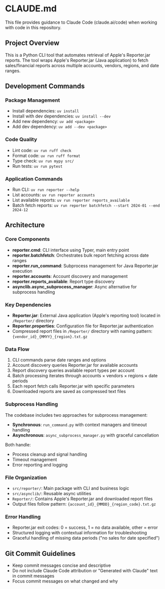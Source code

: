 # CLAUDE.md

This file provides guidance to Claude Code (claude.ai/code) when working with code in this repository.

## Project Overview

This is a Python CLI tool that automates retrieval of Apple's Reporter.jar reports. The tool wraps Apple's Reporter.jar (Java application) to fetch sales/financial reports across multiple accounts, vendors, regions, and date ranges.

## Development Commands

### Package Management
- Install dependencies: `uv install`
- Install with dev dependencies: `uv install --dev`
- Add new dependency: `uv add <package>`
- Add dev dependency: `uv add --dev <package>`

### Code Quality
- Lint code: `uv run ruff check`
- Format code: `uv run ruff format`  
- Type check: `uv run mypy src/`
- Run tests: `uv run pytest`

### Application Commands
- Run CLI: `uv run reporter --help`
- List accounts: `uv run reporter accounts`
- List available reports: `uv run reporter reports_available`
- Batch fetch reports: `uv run reporter batchfetch --start 2024-01 --end 2024-12`

## Architecture

### Core Components
- **reporter.cmd**: CLI interface using Typer, main entry point
- **reporter.batchfetch**: Orchestrates bulk report fetching across date ranges
- **reporter.run_command**: Subprocess management for Java Reporter.jar execution
- **reporter.accounts**: Account discovery and management
- **reporter.reports_available**: Report type discovery
- **asynclib.async_subprocess_manager**: Async alternative for subprocess handling

### Key Dependencies
- **Reporter.jar**: External Java application (Apple's reporting tool) located in `/Reporter/` directory
- **Reporter.properties**: Configuration file for Reporter.jar authentication
- Compressed report files in `/Reporter/` directory with naming pattern: `{vendor_id}_{MMYY}_{region}.txt.gz`

### Data Flow
1. CLI commands parse date ranges and options
2. Account discovery queries Reporter.jar for available accounts
3. Report discovery queries available report types per account
4. Batch processing iterates through accounts × vendors × regions × date periods
5. Each report fetch calls Reporter.jar with specific parameters
6. Downloaded reports are saved as compressed text files

### Subprocess Handling
The codebase includes two approaches for subprocess management:
- **Synchronous**: `run_command.py` with context managers and timeout handling  
- **Asynchronous**: `async_subprocess_manager.py` with graceful cancellation

Both handle:
- Process cleanup and signal handling
- Timeout management
- Error reporting and logging

### File Organization
- `src/reporter/`: Main package with CLI and business logic
- `src/asynclib/`: Reusable async utilities
- `Reporter/`: Contains Apple's Reporter.jar and downloaded report files
- Output files follow pattern: `{account_id}_{MMDD}_{region_code}.txt.gz`

### Error Handling
- Reporter.jar exit codes: 0 = success, 1 = no data available, other = error
- Structured logging with contextual information for troubleshooting
- Graceful handling of missing data periods ("no sales for date specified")

## Git Commit Guidelines

- Keep commit messages concise and descriptive
- Do not include Claude Code attribution or "Generated with Claude" text in commit messages
- Focus commit messages on what changed and why